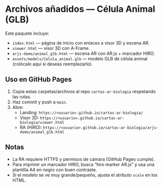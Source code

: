 # Archivos añadidos — Célula Animal (GLB)

Este paquete incluye:
- `index.html` — página de inicio con enlaces a visor 3D y escena AR.
- `viewer.html` — visor 3D con A-Frame.
- `arjs-demo/animal_glb.html` — escena AR con AR.js + marcador HIRO.
- `assets/models/Celula_animal.glb` — modelo GLB de célula animal (colócalo aquí si deseas reemplazarlo).
  
## Uso en GitHub Pages
1. Copia estas carpetas/archivos al repo `cartas-ar-biologia` respetando las rutas.
2. Haz commit y push a `main`.
3. Abre:
   - Landing: `https://<usuario>.github.io/cartas-ar-biologia/`
   - Visor 3D: `https://<usuario>.github.io/cartas-ar-biologia/viewer.html`
   - RA (HIRO): `https://<usuario>.github.io/cartas-ar-biologia/arjs-demo/animal_glb.html`

## Notas
- La RA requiere HTTPS y permisos de cámara (GitHub Pages cumple).
- Para imprimir un marcador HIRO, busca “hiro marker AR.js” y usa una plantilla A4 en negro con buen contraste.
- Si el modelo se ve muy grande/pequeño, ajusta el atributo `scale` en los HTML.
